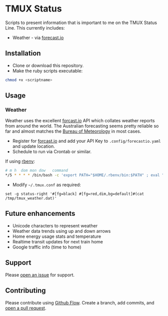 #  TMUX Status

Scripts to present information that is important to me on the TMUX Status Line. This currently includes:

* Weather - via [forecast.io](https://www.forecast.io)

## Installation

* Clone or download this repository.
* Make the ruby scripts executable:

```sh
chmod +x <scriptname>
```

## Usage

### Weather

Weather uses the excellent [forcast.io](http://www.forecast.io) API which collates weather reports from around the world. The Australian forecasting seems pretty reliable so far and almost matches the [Bureau of Meteorology](https://www.bom.gov.au) in most cases.

* Register for [forcast.io](http://www.forecast.io) and add your API Key to ```.config/forecastio.yaml``` and update location.
* Schedule to run via Crontab or similar.

If using [rbenv](https://rbenv.org):

```sh
# m h  dom mon dow   command
*/5 * * * * /bin/bash -c 'export PATH="$HOME/.rbenv/bin:$PATH" ; eval "$(rbenv init -)" ; cd /home/vagrant/projects/tmux-status/; ./weather.rb'
```

* Modify ```~/.tmux.conf``` as required:

```
set -g status-right '#[fg=black] #[fg=red,dim,bg=default]#(cat /tmp/tmux_weather.dat)'
```

## Future enhancements

* Unicode characters to represent weather
* Weather data trends using up and down arrows
* Home energy usage stats and temperature
* Realtime transit updates for next train home
* Google traffic info (time to home)

## Support

Please [open an issue](https://github.com/jonbartlett/tmux-status/issues/new) for support.

## Contributing

Please contribute using [Github Flow](https://guides.github.com/introduction/flow/). Create a branch, add commits, and [open a pull request](https://github.com/jonbartlett/tmux-status/compare/).

